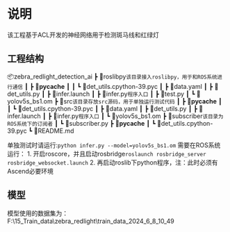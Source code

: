<!--
 * @Author: Ashington ashington258@proton.me
 * @Date: 2024-06-09 14:22:22
 * @LastEditors: Ashington ashington258@proton.me
 * @LastEditTime: 2024-06-10 20:41:50
 * @FilePath: \zebra_redlight_detection\zebra_redlight_detection_ai\README.md
 * @Description: 请填写简介
 * 联系方式:921488837@qq.com
 * Copyright (c) 2024 by ${git_name_email}, All Rights Reserved. 
-->
# 说明

该工程基于ACL开发的神经网络用于检测斑马线和红绿灯

## 工程结构

📦zebra_redlight_detection_ai
 ┣ 📂roslibpy`该目录接入roslibpy，用于和ROS系统进行通信`
 ┃ ┣ 📂__pycache__
 ┃ ┃ ┗ 📜det_utils.cpython-39.pyc
 ┃ ┣ 📜data.yaml
 ┃ ┣ 📜det_utils.py
 ┃ ┣ 📜infer.launch
 ┃ ┣ 📜infer.py`程序入口`
 ┃ ┣ 📜test.py
 ┃ ┗ 📜yolov5s_bs1.om
 ┣ 📂src`该目录存放src源码，用于单独运行测试代码`
 ┃ ┣ 📂__pycache__
 ┃ ┃ ┗ 📜det_utils.cpython-39.pyc
 ┃ ┣ 📜data.yaml
 ┃ ┣ 📜det_utils.py
 ┃ ┣ 📜infer.launch
 ┃ ┣ 📜infer.py`程序入口`
 ┃ ┗ 📜yolov5s_bs1.om
 ┣ 📂subscriber`该目录为ROS系统下的订阅者`
 ┃ ┗ 📜subscriber.py
 ┣ 📂__pycache__
 ┃ ┗ 📜det_utils.cpython-39.pyc
 ┗ 📜README.md


单独测试时请运行:`python infer.py --model=yolov5s_bs1.om`
需要在ROS系统运行：
    1. 开启roscore，并且启动rosbridge`roslaunch rosbridge_server rosbridge_websocket.launch`
    2. 再启动roslib下python程序，注：此时必须有Ascend必要环境


## 模型


模型使用的数据集为：F:\15_Train_data\zebra_redlight\train_data_2024_6_8_10_49